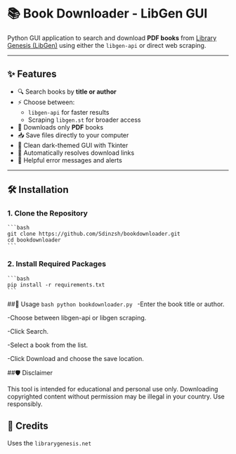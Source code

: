 # 📚 Book Downloader - LibGen GUI

Python GUI application to search and download **PDF books** from [Library Genesis (LibGen)](https://libgen.st) using either the `libgen-api` or direct web scraping.

---

## ✨ Features

- 🔍 Search books by **title or author**
- ⚡ Choose between:
  - `libgen-api` for faster results
  - Scraping `libgen.st` for broader access
- 📄 Downloads only **PDF** books
- 📥 Save files directly to your computer
- 🎨 Clean dark-themed GUI with Tkinter
- 🧠 Automatically resolves download links
- 💬 Helpful error messages and alerts

---
## 🛠️ Installation

### 1. Clone the Repository

    ```bash
    git clone https://github.com/Sdinzsh/bookdownloader.git
    cd bookdownloader   
    ```

### 2. Install Required Packages
    ```bash
    pip install -r requirements.txt
    ```

##🚀 Usage
    ```bash
    python bookdownloader.py
    ```
-Enter the book title or author.

-Choose between libgen-api or libgen scraping.

-Click Search.

-Select a book from the list.

-Click Download and choose the save location.

##🛡️ Disclaimer

This tool is intended for educational and personal use only. Downloading copyrighted content without permission may be illegal in your country. Use responsibly.

## 🙌 Credits

  Uses the `librarygenesis.net`